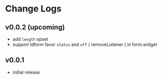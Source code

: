 # Change Logs

## v0.0.2 (upcoming)

 - add `length` opset
 - support ldform favor `status` and `off` ( removeListener ) in form.widget


## v0.0.1

 - initial release
